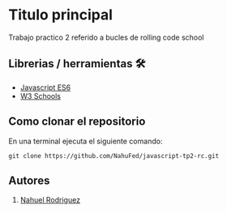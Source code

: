 # Titulo principal
 Trabajo practico 2 referido a bucles de rolling code school

## Librerias / herramientas 🛠

- [Javascript ES6](https://262.ecma-international.org/6.0/)
- [W3 Schools](https://www.w3schools.com/js/)


 
## Como clonar el repositorio
En una terminal ejecuta el siguiente comando:

```
git clone https://github.com/NahuFed/javascript-tp2-rc.git

```

## Autores

1. [Nahuel Rodriguez](https://github.com/NahuFed/)
